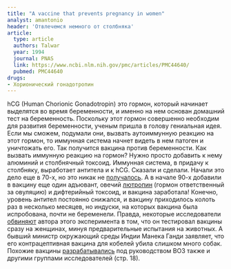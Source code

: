 ```yaml
---
title: "A vaccine that prevents pregnancy in women"
analyst: amantonio
header: 'Отвлечемся немного от столбняка'
article:
  type: article
  authors: Talwar
  year: 1994
  journal: PNAS
  link: https://www.ncbi.nlm.nih.gov/pmc/articles/PMC44640/
  pubmed: PMC44640
drugs:
- Хорионический гонадотропин
---
```


hCG (Human Chorionic Gonadotropin) это гормон, который начинает выделятся во время беременности, и именно на нем основан домашний тест на беременность.
Поскольку этот гормон совершенно необходим для развития беременности, ученым пришла в голову гениальная идея. Если мы сможем, подумали они, вызвать аутоиммунную реакцию на этот гормон, то иммунная система начнет видеть в нем патоген и уничтожать его. Так получится вакцина против беременности.
  Как вызвать иммунную реакцию на гормон? Нужно просто добавить к нему алюминий и столбнячный токсоид. Иммунная система, в придачу к столбняку, выработает антитела и к hCG. Сказали и сделали. Начали это дело еще в 70-х, но это никак не [получалось](https://www.ncbi.nlm.nih.gov/pubmed/813223). А в начале 90-х добавили в вакцину еще один адъювант, овечий [лютропин](https://ru.wikipedia.org/wiki/Лютеинизирующий_гормон) (гормон ответственный за овуляцию) и дифтерийный токсоид, и вакцина заработала! Конечно, уровень антител постоянно снижался, и вакцину приходилось колоть раз в несколько месяцев, но индуски, на которых вакцина была испробована, почти не беременели. Правда, некоторые исследователи [обвиняют](https://www.ncbi.nlm.nih.gov/pubmed/8658109) автора этого эксперимента в том, что он тестировал вакцины сразу на женщинах, минуя предварительные испытания на животных. А бывший министр окружающий среды Индии Манека Ганди заявляет, что его контрацептивная вакцина для кобелей убила слишком много собак.
Похожие вакцины [разрабатывались](http://apps.who.int/iris/bitstream/10665/61301/1/WHO_HRP_WHO_93.1.pdf) под руководством ВОЗ также и другими группами исследователей (стр. 18).
